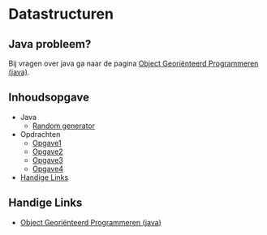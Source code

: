 # Datastructuren 
## Java probleem?
Bij vragen over java ga naar de pagina [Object Georiënteerd Programmeren (java)](/java/).
## Inhoudsopgave

* Java
    * [Random generator]()
* Opdrachten
    * [Opgave1](/datastructuren/opgave1)
    * [Opgave2](/datastructuren/opgave2)
    * [Opgave3](/datastructuren/opgave3)
    * [Opgave4](/datastructuren/opgave4)
* [Handige Links](#Handige-Links)

## Handige Links
* [Object Georiënteerd Programmeren (java)](/java/)
